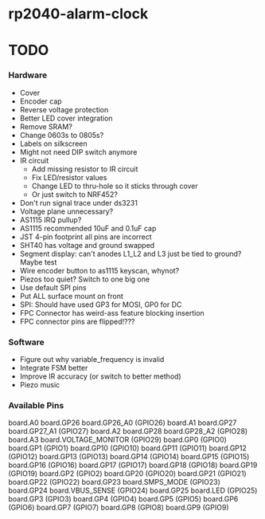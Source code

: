 # rp2040-alarm-clock

# TODO

### Hardware
- Cover
- Encoder cap
- Reverse voltage protection
- Better LED cover integration
- Remove SRAM?
- Change 0603s to 0805s?
- Labels on silkscreen
- Might not need DIP switch anymore
- IR circuit
    - Add missing resistor to IR circuit
    - Fix LED/resistor values
    - Change LED to thru-hole so it sticks through cover
    - Or just switch to NRF452?
- Don't run signal trace under ds3231
- Voltage plane unnecessary?
- AS1115 IRQ pullup?
- AS1115 recommended 10uF and 0.1uF cap
- JST 4-pin footprint all pins are incorrect
- SHT40 has voltage and ground swapped
- Segment display: can't anodes L1_L2 and L3 just be tied to ground? Maybe test
- Wire encoder button to as1115 keyscan, whynot?
- Piezos too quiet? Switch to one big one
- Use default SPI pins
- Put ALL surface mount on front
- SPI: Should have used GP3 for MOSI, GP0 for DC
- FPC Connector has weird-ass feature blocking insertion
- FPC connector pins are flipped!???

### Software
- Figure out why variable_frequency is invalid
- Integrate FSM better
- Improve IR accuracy (or switch to better method)
- Piezo music

### Available Pins
board.A0 board.GP26 board.GP26_A0 (GPIO26)
board.A1 board.GP27 board.GP27_A1 (GPIO27)
board.A2 board.GP28 board.GP28_A2 (GPIO28)
board.A3 board.VOLTAGE_MONITOR (GPIO29)
board.GP0 (GPIO0)
board.GP1 (GPIO1)
board.GP10 (GPIO10)
board.GP11 (GPIO11)
board.GP12 (GPIO12)
board.GP13 (GPIO13)
board.GP14 (GPIO14)
board.GP15 (GPIO15)
board.GP16 (GPIO16)
board.GP17 (GPIO17)
board.GP18 (GPIO18)
board.GP19 (GPIO19)
board.GP2 (GPIO2)
board.GP20 (GPIO20)
board.GP21 (GPIO21)
board.GP22 (GPIO22)
board.GP23 board.SMPS_MODE (GPIO23)
board.GP24 board.VBUS_SENSE (GPIO24)
board.GP25 board.LED (GPIO25)
board.GP3 (GPIO3)
board.GP4 (GPIO4)
board.GP5 (GPIO5)
board.GP6 (GPIO6)
board.GP7 (GPIO7)
board.GP8 (GPIO8)
board.GP9 (GPIO9)